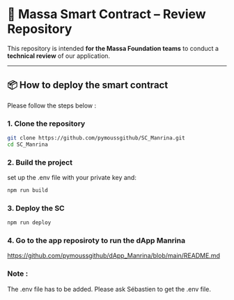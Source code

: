 # 🚀 Massa Smart Contract – Review Repository

This repository is intended **for the Massa Foundation teams** to conduct a **technical review** of our application.

---

## 📦 How to deploy the smart contract

Please follow the steps below :

### 1. Clone the repository

```bash
git clone https://github.com/pymoussgithub/SC_Manrina.git
cd SC_Manrina
```

### 2. Build the project
set up the .env file with your private key and:
```bash
npm run build
```
### 3. Deploy the SC
```bash
npm run deploy
```
### 4. Go to the app reposiroty to run the dApp Manrina
https://github.com/pymoussgithub/dApp_Manrina/blob/main/README.md

### Note : 
The .env file has to be added. Please ask Sébastien to get the .env file. 
